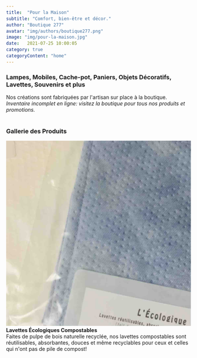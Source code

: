 ```yaml
---
title:  "Pour la Maison"
subtitle: "Comfort, bien-être et décor."
author: "Boutique 277"
avatar: "img/authors/boutique277.png"
image: "img/pour-la-maison.jpg"
date:   2021-07-25 10:00:05
category: true
categoryContent: "home"
---
```


### Lampes, Mobiles, Cache-pot, Paniers, Objets Décoratifs, Lavettes, Souvenirs et plus
Nos créations sont fabriquées par l'artisan sur place à la boutique.
<br /><i>Inventaire incomplet en ligne: visitez la boutique pour tous nos produits et promotions.</i>
<br /><br />

### Gallerie des Produits
<img class="post-image-product" src="/img/products/wipes/lavette-ecologique.jpg">
<strong>Lavettes Écologiques Compostables</strong><br />
Faites de pulpe de bois naturelle recyclée, nos lavettes compostables sont réutilisables, absorbantes, douces et même recyclables pour ceux et celles qui n'ont pas de pile de compost!
<div class="post-image-clear"></div>
<br />